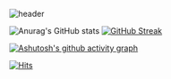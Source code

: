 
<!--
**weekbook/weekbook** is a ✨ _special_ ✨ repository because its `README.md` (this file) appears on your GitHub profile.

Here are some ideas to get you started:

- 🔭 I’m currently working on ...
- 🌱 I’m currently learning ...
- 👯 I’m looking to collaborate on ...
- 🤔 I’m looking for help with ...
- 💬 Ask me about ...
- 📫 How to reach me: ...
- 😄 Pronouns: ...
- ⚡ Fun fact: ...
-->

![header](https://capsule-render.vercel.app/api?type=waving&color=random&height=300&section=header&text=weekbook%20Github&fontSize=90)



![Anurag's GitHub stats](https://github-readme-stats.vercel.app/api?username=weekbook&show_icons=true&theme=dark)
[![GitHub Streak](https://github-readme-streak-stats.herokuapp.com/?user=weekbook&theme=dark)](https://git.io/streak-stats)

[![Ashutosh's github activity graph](https://activity-graph.herokuapp.com/graph?username=weekbook&theme=react-dark)](https://github.com/ashutosh00710/github-readme-activity-graph)





[![Hits](https://hits.seeyoufarm.com/api/count/incr/badge.svg?url=https%3A%2F%2Fgithub.com%2Fweekbook&count_bg=%2379C83D&title_bg=%23555555&icon=&icon_color=%23E7E7E7&title=hits&edge_flat=false)](https://hits.seeyoufarm.com)

